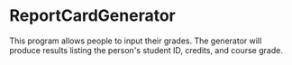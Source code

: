 # ReportCardGenerator
This program allows people to input their grades. The generator will produce results listing the person's student ID, credits, and course grade.
